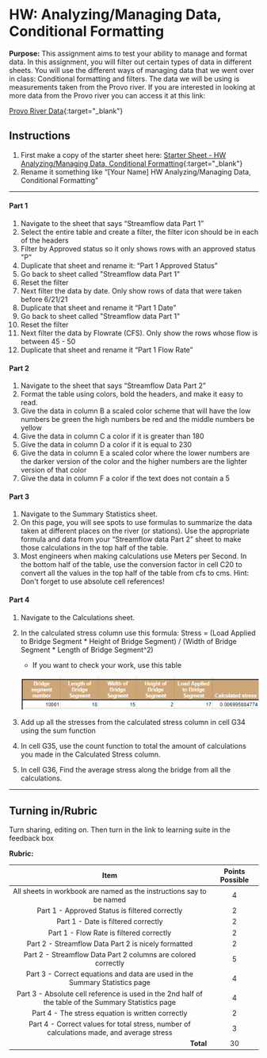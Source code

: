 #  HW: Analyzing/Managing Data, Conditional Formatting

**Purpose:** This assignment aims to test your ability to manage and format data. In this assignment, you will filter out certain types of data in different sheets. You will use the different ways of managing data that we went over in class: Conditional formatting and filters. The data we will be using is measurements taken from the Provo river. If you are interested in looking at more data from the Provo river you can access it at this link: 

[Provo River Data](https://waterdata.usgs.gov/monitoring-location/10163000/#parameterCode=00065&period=P7D){:target="_blank"}
   
## Instructions
1. First make a copy of the starter sheet here:
   [Starter Sheet - HW Analyzing/Managing Data, Conditional Formatting](https://docs.google.com/spreadsheets/d/1z9aHndUNtykZRRPncvE9h9ZbW7JfEta5npLSiirBanQ/edit?usp=sharing){:target="_blank"}
2. Rename it something like “[Your Name] HW Analyzing/Managing Data, Conditional Formatting”

---

#### Part 1

1. Navigate to the sheet that says “Streamflow data Part 1”
2. Select the entire table and create a filter, the filter icon should be in each of the headers
3. Filter by Approved status so it only shows rows with an approved status "P"
4. Duplicate that sheet and rename it: “Part 1 Approved Status”
5. Go back to sheet called "Streamflow data Part 1"
6. Reset the filter
7. Next filter the data by date. Only show rows of data that were taken before 6/21/21
8. Duplicate that sheet and rename it “Part 1 Date”
9. Go back to sheet called "Streamflow data Part 1"
10. Reset the filter
11. Next filter the data by Flowrate (CFS). Only show the rows whose flow is between 45 - 50
12. Duplicate that sheet and rename it “Part 1 Flow Rate”

#### Part 2

1. Navigate to the sheet that says “Streamflow Data Part 2”
2. Format the table using colors, bold the headers, and make it easy to read.
3. Give the data in column B a scaled color scheme that will have the low numbers be green the high numbers be red and the middle numbers be yellow
4. Give the data in column C a color if it is greater than 180
5. Give the data in column D a color if it is equal to 230
6. Give the data in column E a scaled color where the lower numbers are the darker version of the color and the higher numbers are the lighter version of that color
7. Give the data in column F a color if the text does not contain a 5

#### Part 3

1. Navigate to the Summary Statistics sheet.
2. On this page, you will see spots to use formulas to summarize the data taken at different places on the river (or stations). Use the appropriate formula and data from your “Streamflow data Part 2” sheet to make those calculations in the top half of the table.
3. Most engineers when making calculations use Meters per Second. In the bottom half of the table, use the conversion factor in cell C20 to convert all the values in the top half of the table from cfs to cms. Hint: Don't forget to use absolute cell references!

#### Part 4

1. Navigate to the Calculations sheet.
2. In the calculated stress column use this formula: Stress = (Load Applied to Bridge Segment * Height of Bridge Segment) / (Width of Bridge Segment * Length of Bridge Segment^2)
   * If you want to check your work, use this table

   ![HW_1.3_Stressssss.png](images/HW_1.3_Stressssss.png)

3. Add up all the stresses from the calculated stress column in cell G34 using the sum function
4. In cell G35, use the count function to total the amount of calculations you made in the Calculated Stress column.
5. In cell G36, Find the average stress along the bridge from all the calculations.

---

## Turning in/Rubric
Turn sharing, editing on. Then turn in the link to learning suite in the feedback box

**Rubric:**

|                                                 Item                                                 | Points Possible |
|:----------------------------------------------------------------------------------------------------:|:---------------:|
|                 All sheets in workbook are named as the instructions say to be named                 |        4        |
|                            Part 1 - Approved Status is filtered correctly                            |        2        |
|                                 Part 1 - Date  is filtered correctly                                 |        2        |
|                               Part 1 - Flow Rate is filtered correctly                               |        2        |
|                         Part 2 - Streamflow Data Part 2 is nicely formatted                          |        2        |
|                    Part 2 - Streamflow Data Part 2 columns are colored correctly                     |        5        |
|             Part 3 - Correct equations and data are used in the Summary Statistics page              |        4        |
| Part 3 - Absolute cell reference is used in the 2nd half of the table of the Summary Statistics page |        4        |
|                          Part 4 - The stress equation is written correctly                           |        2        |
|      Part 4 - Correct values for total stress, number of calculations made, and average stress       |        3        |
|                            <div style="text-align: right">**Total**</div>                            |       30        |
